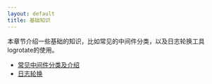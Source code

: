 ```yaml
---
layout: default
title: 基础知识
---
```


本章节介绍一些基础的知识，比如常见的中间件分类，以及日志轮换工具logrotate的使用。

- [常见中间件分类及介绍](一、常见中间件分类及介绍.md)
- [日志轮换](日志轮换.md)